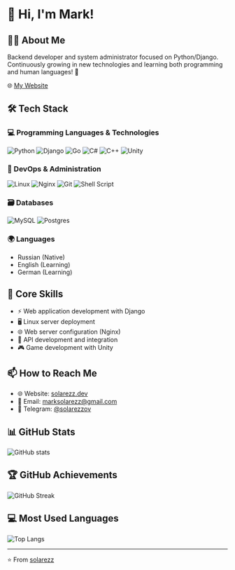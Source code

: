 # 👋 Hi, I'm Mark!

## 👨‍💻 About Me
Backend developer and system administrator focused on Python/Django. Continuously growing in new technologies and learning both programming and human languages! 🚀

🌐 [My Website](https://solarezz.dev)

## 🛠 Tech Stack

### 💻 Programming Languages & Technologies
![Python](https://img.shields.io/badge/python-3670A0?style=for-the-badge&logo=python&logoColor=ffdd54)
![Django](https://img.shields.io/badge/django-%23092E20.svg?style=for-the-badge&logo=django&logoColor=white)
![Go](https://img.shields.io/badge/go-%2300ADD8.svg?style=for-the-badge&logo=go&logoColor=white)
![C#](https://img.shields.io/badge/c%23-%23239120.svg?style=for-the-badge&logo=c-sharp&logoColor=white)
![C++](https://img.shields.io/badge/c++-%2300599C.svg?style=for-the-badge&logo=c%2B%2B&logoColor=white)
![Unity](https://img.shields.io/badge/unity-%23000000.svg?style=for-the-badge&logo=unity&logoColor=white)

### 🔧 DevOps & Administration
![Linux](https://img.shields.io/badge/Linux-FCC624?style=for-the-badge&logo=linux&logoColor=black)
![Nginx](https://img.shields.io/badge/nginx-%23009639.svg?style=for-the-badge&logo=nginx&logoColor=white)
![Git](https://img.shields.io/badge/git-%23F05033.svg?style=for-the-badge&logo=git&logoColor=white)
![Shell Script](https://img.shields.io/badge/shell_script-%23121011.svg?style=for-the-badge&logo=gnu-bash&logoColor=white)

### 🗃 Databases
![MySQL](https://img.shields.io/badge/mysql-%2300f.svg?style=for-the-badge&logo=mysql&logoColor=white)
![Postgres](https://img.shields.io/badge/postgres-%23316192.svg?style=for-the-badge&logo=postgresql&logoColor=white)

### 🌍 Languages
- Russian (Native)
- English (Learning)
- German (Learning)

## 🎯 Core Skills
- ⚡ Web application development with Django
- 🖥 Linux server deployment
- 🌐 Web server configuration (Nginx)
- 🔄 API development and integration
- 🎮 Game development with Unity

## 📫 How to Reach Me
- 🌐 Website: [solarezz.dev](https://solarezz.dev)
- 📧 Email: [marksolarezz@gmail.com](mailto:marksolarezz@gmail.com)
- 💬 Telegram: [@solarezzov](https://t.me/solarezzov)

## 📊 GitHub Stats

![GitHub stats](https://github-readme-stats.vercel.app/api?username=solarezz&show_icons=true&theme=tokyonight)

## 🏆 GitHub Achievements

![GitHub Streak](https://github-readme-streak-stats.herokuapp.com/?user=solarezz&theme=tokyonight)

## 💻 Most Used Languages

![Top Langs](https://grs.yakovsava.dev/top-langs/?username=solarezz&layout=compact&theme=tokyonight)

---
⭐️ From [solarezz](https://github.com/solarezz)
